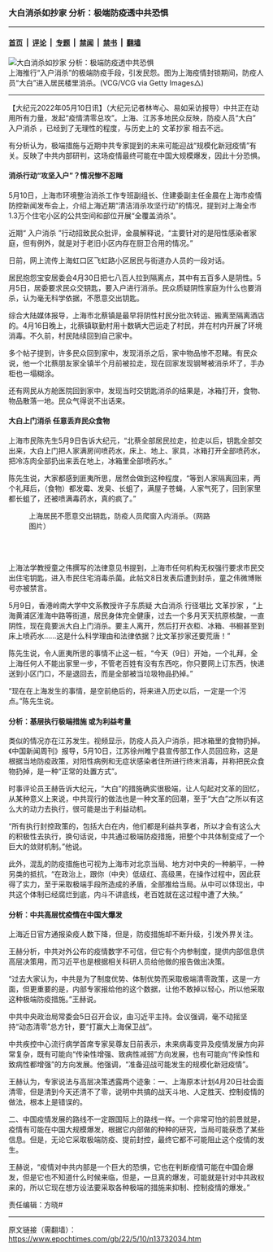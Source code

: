 ### 大白消杀如抄家 分析：极端防疫透中共恐惧

---

#### [首页](../../../..?n13732034) &nbsp;|&nbsp; [评论](../../../../../epoch-comment?n13732034) &nbsp;|&nbsp; [专题](../../../../../epoch-special?n13732034) &nbsp;|&nbsp; [禁闻](../../../../../epoch-news?n13732034) &nbsp;|&nbsp; [禁书](../../../../../books?n13732034) &nbsp;|&nbsp; [翻墙](https://github.com/gfw-breaker/nogfw/blob/master/README.md?n13732034)


<div><img alt="大白消杀如抄家 分析：极端防疫透中共恐惧" class="attachment-djy_600_400 size-djy_600_400 wp-post-image" src="https://i.epochtimes.com/assets/uploads/2022/05/id13732059-GettyImages-1394112846-600x400.jpg"/>
<div class="caption">
 上海推行“入户消杀”的极端防疫手段，引发民怨。图为上海疫情封锁期间，防疫人员“大白”进入居民楼里消杀。(VCG/VCG via Getty Images△)
</div></div><hr/><div class="post_content" id="artbody" itemprop="articleBody">
 <!-- article content begin -->
 <p>
  【大纪元2022年05月10日讯】（大纪元记者林岑心、易如采访报导）中共正在动用所有力量，发起“疫情清零总攻”。上海、江苏多地民众反映，防疫人员“大白”
  <ok href="https://www.epochtimes.com/gb/tag/%E5%85%A5%E6%88%B7%E6%B6%88%E6%9D%80.html">
   入户消杀
  </ok>
  ，已经到了无理性的程度，与历史上的
  <ok href="https://www.epochtimes.com/gb/tag/%E6%96%87%E9%9D%A9%E6%8A%84%E5%AE%B6.html">
   文革抄家
  </ok>
  相去不远。
 </p>
 <p>
  有分析认为，极端措施与近期中共专家提到的未来可能迎战“规模化新冠疫情”有关。反映了中共内部研判，这场疫情最终可能在中国大规模爆发，因此十分恐惧。
 </p>
 <h4>
  消杀行动“攻坚入户”？情况惨不忍睹
 </h4>
 <p>
  5月10日，上海市环境整治消杀工作专班副组长、住建委副主任金晨在上海市疫情防控新闻发布会上，介绍上海近期“清洁消杀攻坚行动”的情况，提到对上海全市1.3万个住宅小区的公共空间和部位开展“全覆盖消杀”。
 </p>
 <p>
  近期“
  <ok href="https://www.epochtimes.com/gb/tag/%E5%85%A5%E6%88%B7%E6%B6%88%E6%9D%80.html">
   入户消杀
  </ok>
  ”行动招致民众批评，金晨解释说，“主要针对的是阳性感染者家庭，但有例外，就是对于老旧小区内存在厨卫合用的情况。”
 </p>
 <p>
  日前，网上流传上海虹口区飞虹路小区居民与街道办人员的一段对话。
 </p>
 <p>
  居民抱怨宝安居委会4月30日把七八百人拉到隔离点，其中有五百多人是阴性。5月5日，居委要求民众交钥匙，要入户进行消杀。民众质疑阴性家庭为什么也要消杀，认为毫无科学依据，不愿意交出钥匙。
 </p>
 <p>
  <center>
  </center>
  综合大陆媒体报导，上海市北蔡镇是最早将阴性村民分批次转运、搬离至隔离酒店的。4月16日晚上，北蔡镇联勤村用十数辆大巴运走了村民，并在村内开展了环境消毒。不久前，村民陆续回到自己家中。
 </p>
 <p>
  多个帖子提到，许多民众回到家中，发现消杀之后，家中物品惨不忍睹。有民众说，他一个北蔡朋友家全镇半个月前被拉走，现在回家发现钢琴被消杀坏了，手办柜也一塌糊涂。
 </p>
 <p>
  还有网民从方舱医院回到家中，发现当时交钥匙消杀的结果是，冰箱打开，食物、物品散落一地。民众气得说不出话来。
 </p>
 <p>
 </p>
 <h4>
  大白上门消杀 任意丢弃民众食物
 </h4>
 <p>
  上海市民陈先生5月9日告诉大纪元，“北蔡全部居民拉走，拉走以后，钥匙全部交出来，大白上门把人家满房间喷药水，床上、地上、家具，冰箱打开全部喷药水，把冷冻肉全部扔出来丢在地上，冰箱里全部喷药水。”
 </p>
 <p>
  陈先生说，大家都感到匪夷所思，居然会做到这种程度，“等到人家隔离回来，两个礼拜后，（食物）都发霉、发臭、长蛆了，满屋子苍蝇，人家气死了，回到家里都长蛆了，还被喷满毒药水，真的疯了。”
 </p>
 <figure aria-describedby="caption-attachment-13732038" class="wp-caption aligncenter" id="attachment_13732038" style="width: 362px">
  <ok href="https://i.epochtimes.com/assets/uploads/2022/05/id13732038-0510-1.jpeg" target="_blank">
   <img alt="" class="wp-image-13732038" src="https://i.epochtimes.com/assets/uploads/2022/05/id13732038-0510-1-450x431.jpeg"/>
  </ok>
  <br/><figcaption class="wp-caption-text" id="caption-attachment-13732038">
   上海居民不愿意交出钥匙，防疫人员爬窗入内消杀。（网路图片）
  </figcaption><br/>
 </figure><br/>
 <p>
  上海法学教授童之伟撰写的法律意见书提到，上海市任何机构无权强行要求市民交出住宅钥匙，进入市民住宅消毒杀菌。此帖文8日发表后遭到封杀，童之伟微博账号亦被禁言。
 </p>
 <p>
  5月9日，香港岭南大学中文系教授许子东质疑
  <ok href="https://www.epochtimes.com/gb/tag/%E5%A4%A7%E7%99%BD%E6%B6%88%E6%9D%80.html">
   大白消杀
  </ok>
  行径堪比
  <ok href="https://www.epochtimes.com/gb/tag/%E6%96%87%E9%9D%A9%E6%8A%84%E5%AE%B6.html">
   文革抄家
  </ok>
  ，“上海黄浦区淮海中路等街道，居民身体完全健康，过去一个多月天天抗原核酸，一直阴性，现在竟要派大白上门消杀。要主人离开，然后打开衣柜、冰箱、书橱甚至到床上喷药水……这是什么科学理由和法律依据？比文革抄家还要荒唐！”
 </p>
 <p>
  陈先生说，令人匪夷所思的事情不止这一桩，“今天（9日）开始，一个礼拜，全上海任何人不能出家里一步，不管老百姓有没有东西吃，你只要网上订东西，快递送到小区门口，不是退回去，而是全部被当垃圾物品扔掉。”
 </p>
 <p>
  “现在在上海发生的事情，是空前绝后的，将来进入历史以后，一定是一个污点。”陈先生说。
 </p>
 <h4>
  分析：基层执行极端措施 或为利益考量
 </h4>
 <p>
  类似的情况亦在江苏发生。视频显示，防疫人员入户消杀，把冰箱里的食物扔掉。《中国新闻周刊》报导，5月10日，江苏徐州睢宁县宣传部工作人员回应称，这是根据当地防疫政策，对阳性病例和无症状感染者住所进行终末消毒，并称把民众食物扔掉，是一种“正常的处置方式”。
 </p>
 <p>
  <center>
  </center>
  时事评论员王赫告诉大纪元，“大白”的措施确实很极端，让人勾起对文革的回忆，从某种意义上来说，中共现行的做法也是一种文革的回潮，至于“大白”之所以有这么大的动力去执行，很可能是出于利益动机。
 </p>
 <p>
  “所有执行封控政策的，包括大白在内，他们都是利益共享者，所以才会有这么大的积极性去执行，换句话说，中共通过极端防疫措施，把整个中共体制变成了一个巨大的敛财机制。”他说。
 </p>
 <p>
  此外，混乱的防疫措施也可视为上海市对北京当局、地方对中央的一种躺平，一种另类的抵抗，“在政治上，跟你（中央）低级红、高级黑，在操作过程中，因此获得了实力，至于采取极端手段所造成的矛盾，全部推给当局。从中可以体现出，中共这个体制已经腐烂到底，内斗不讲底线，老百姓就在这过程中遭了大殃。”
 </p>
 <h4>
  分析：中共高层忧疫情在中国大爆发
 </h4>
 <p>
  上海近日官方通报染疫人数下降，但是，防疫措施却不断升级，引发外界关注。
 </p>
 <p>
  王赫分析，中共对外公布的疫情数字不可信，但它有个内参制度，提供内部信息供高层决策用，而习近平也是根据相关科研人员给他做的报告做出决策。
 </p>
 <p>
  “过去大家认为，中共是为了制度优势、体制优势而采取极端清零政策，这是一方面，但更重要的是，内部专家报给他的这个数据，让他不敢掉以轻心，所以他采取这种极端防疫措施。”王赫说。
 </p>
 <p>
  中共中央政治局常委会5日召开会议，由习近平主持。会议强调，毫不动摇坚持“动态清零”总方针，要“打赢大上海保卫战”。
 </p>
 <p>
  中共疾控中心流行病学首席专家吴尊友日前表示，未来病毒变异及疫情发展方向非常复杂，既有可能向“传染性增强、致病性减弱”方向发展，也有可能向“传染性和致病性都增强”的方向发展。他强调，“准备迎战可能发生的规模化新冠疫情”。
 </p>
 <p>
  王赫认为，专家说法与高层决策透露两个迹象：一、上海原本计划4月20日社会面清零，但是清到今天还清不了零，说明中共搞的战天斗地、人定胜天、控制疫情的做法，根本上是错误的。
 </p>
 <p>
  二、中国疫情发展的路线不一定跟国际上的路线一样。一个非常可怕的前景就是，疫情有可能在中国大规模爆发，根据它内部做的种种的研究，当局可能获悉了某些信息。但是，无论它采取极端防疫、提前封控，最终它都不可能阻止这个疫情的发生。
 </p>
 <p>
  王赫说，“疫情对中共内部是一个巨大的恐惧，它也在判断疫情可能在中国会爆发，但是它也不知道什么时候来临，但是，一旦真的爆发，可能就是针对中共政权来的，所以它现在想方设法要采取各种极端的措施来抑制、控制疫情的爆发。”
 </p>
 <p>
  责任编辑：方晓#
 </p>
 <!-- article content end -->
 <div id="below_article_ad">
 </div>
</div>


---

原文链接（需翻墙）：https://www.epochtimes.com/gb/22/5/10/n13732034.htm